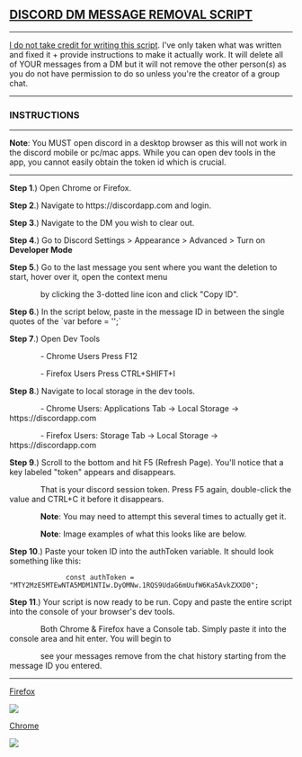 <h2><u>DISCORD DM MESSAGE REMOVAL SCRIPT</u></h2>
<hr></hr>
<p><u>I do not take credit for writing this script</u>. I've only taken what was written and fixed it + provide instructions
to make it actually work. It will delete all of YOUR messages from a DM but it will not remove the other person(<i>s</i>)
as you do not have permission to do so unless you're the creator of a group chat.</p>
<hr>
<h3>INSTRUCTIONS</h3>
<hr></hr>
<p><strong>Note</strong>: You MUST open discord in a desktop browser as this will not work in the discord mobile or pc/mac apps. While
you can open dev tools in the app, you cannot easily obtain the token id which is crucial.</p>
<hr></hr>
<p><strong>Step  1</strong>.) Open Chrome or Firefox.</p>
<p><strong>Step  2</strong>.) Navigate to https://discordapp.com and login.</p>
<p><strong>Step  3</strong>.) Navigate to the DM you wish to clear out.</p>
<p><strong>Step  4</strong>.) Go to Discord Settings > Appearance > Advanced > Turn on <strong>Developer Mode</strong></p>
<p><strong>Step  5</strong>.) Go to the last message you sent where you want the deletion to start, hover over it, open the context menu</p>
<p>&nbsp;&nbsp;&nbsp;&nbsp;&nbsp;&nbsp;&nbsp;&nbsp;&nbsp;&nbsp;&nbsp;&nbsp;&nbsp;&nbsp;by clicking the 3-dotted line icon and click "Copy ID".</p>
<p><strong>Step  6</strong>.) In the script below, paste in the message ID in between the single quotes of the `var before = '<here>';`</p>
<p><strong>Step  7</strong>.) Open Dev Tools</p>
<p>&nbsp;&nbsp;&nbsp;&nbsp;&nbsp;&nbsp;&nbsp;&nbsp;&nbsp;&nbsp;&nbsp;&nbsp;&nbsp;&nbsp;- Chrome Users Press F12</p>
<p>&nbsp;&nbsp;&nbsp;&nbsp;&nbsp;&nbsp;&nbsp;&nbsp;&nbsp;&nbsp;&nbsp;&nbsp;&nbsp;&nbsp;- Firefox Users Press CTRL+SHIFT+I</p>
<p><strong>Step  8</strong>.) Navigate to local storage in the dev tools.</p>
<p>&nbsp;&nbsp;&nbsp;&nbsp;&nbsp;&nbsp;&nbsp;&nbsp;&nbsp;&nbsp;&nbsp;&nbsp;&nbsp;&nbsp;- Chrome Users: Applications Tab -> Local Storage -> https://discordapp.com</p>
<p>&nbsp;&nbsp;&nbsp;&nbsp;&nbsp;&nbsp;&nbsp;&nbsp;&nbsp;&nbsp;&nbsp;&nbsp;&nbsp;&nbsp;- Firefox Users: Storage Tab -> Local Storage -> https://discordapp.com</p>
<p><strong>Step  9</strong>.) Scroll to the bottom and hit F5 (Refresh Page). You'll notice that a key labeled "token" appears and disappears.</p>
<p>&nbsp;&nbsp;&nbsp;&nbsp;&nbsp;&nbsp;&nbsp;&nbsp;&nbsp;&nbsp;&nbsp;&nbsp;&nbsp;&nbsp;That is your discord session token. Press F5 again, double-click the value and CTRL+C it before it disappears.</p>
<p>&nbsp;&nbsp;&nbsp;&nbsp;&nbsp;&nbsp;&nbsp;&nbsp;&nbsp;&nbsp;&nbsp;&nbsp;&nbsp;&nbsp;<strong>Note</strong>: You may need to attempt this several times to actually get it.</p>
<p>&nbsp;&nbsp;&nbsp;&nbsp;&nbsp;&nbsp;&nbsp;&nbsp;&nbsp;&nbsp;&nbsp;&nbsp;&nbsp;&nbsp;<strong>Note</strong>: Image examples of what this looks like are below.</p>
<p><strong>Step 10</strong>.) Paste your token ID into the authToken variable. It should look something like this:</p>
        
                  const authToken = "MTY2MzE5MTEwNTA5MDM1NTIw.DyOMNw.1RQS9UdaG6mUufW6Ka5AvkZXXD0";
        
<p><strong>Step 11</strong>.) Your script is now ready to be run. Copy and paste the entire script into the console of your browser's dev tools.</p>
<p>&nbsp;&nbsp;&nbsp;&nbsp;&nbsp;&nbsp;&nbsp;&nbsp;&nbsp;&nbsp;&nbsp;&nbsp;&nbsp;&nbsp;Both Chrome & Firefox have a Console tab. Simply paste it into the console area and hit enter. You will begin to</p>
<p>&nbsp;&nbsp;&nbsp;&nbsp;&nbsp;&nbsp;&nbsp;&nbsp;&nbsp;&nbsp;&nbsp;&nbsp;&nbsp;&nbsp;see your messages remove from the chat history starting from the message ID you entered.</p>
<hr></hr>
<p><u>Firefox</u></p>
<p><img src="https://cdn.discordapp.com/attachments/479347425316962314/535864075440095242/unknown.png"/></p>

<p><u>Chrome</u></p>
<p><img src="https://media.discordapp.net/attachments/479347425316962314/535864423986757647/unknown.png"/></p>
